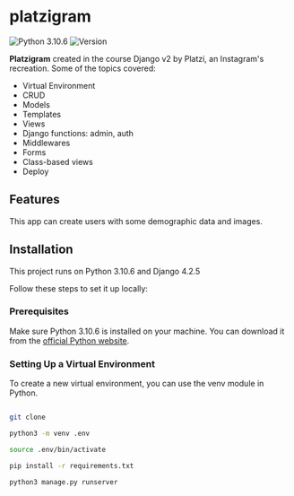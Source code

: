 # platzigram

![Python 3.10.6](https://img.shields.io/badge/python-3.10.6-blue.svg)
![Version](https://img.shields.io/badge/version-1.0.0-blue.svg)

**Platzigram** created in the course Django v2 by Platzi, an Instagram's recreation.
Some of the topics covered: 
- Virtual Environment
- CRUD 
- Models 
- Templates
- Views
- Django functions: admin, auth
- Middlewares
- Forms
- Class-based views
- Deploy

## Features 

This app can create users with some demographic data and images. 

## Installation

This project runs on Python 3.10.6 and Django 4.2.5 

Follow these steps to set it up locally:

### Prerequisites

Make sure Python 3.10.6 is installed on your machine. You can download it from the [official Python website](https://www.python.org/downloads/).

### Setting Up a Virtual Environment

To create a new virtual environment, you can use the venv module in Python. 

```bash

git clone 

python3 -m venv .env 

source .env/bin/activate

pip install -r requirements.txt

python3 manage.py runserver

```